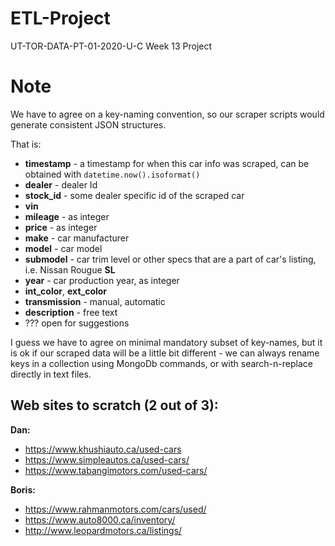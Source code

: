 # ETL-Project
 UT-TOR-DATA-PT-01-2020-U-C Week 13 Project


# Note


We have to agree on a key-naming convention, so our scraper scripts would generate consistent JSON structures.


That is:
* **timestamp** - a timestamp for when this car info was scraped, can be obtained with `datetime.now().isoformat()`
* **dealer** - dealer Id
* **stock_id** - some dealer specific id of the scraped car
* **vin**
* **mileage** - as integer
* **price** - as integer
* **make** - car manufacturer
* **model** - car model
* **submodel** - car trim level or other specs that are a part of car's listing, i.e. Nissan Rougue **SL**
* **year** - car production year, as integer
* **int_color**, **ext_color**
* **transmission** - manual, automatic
* **description** - free text
* ??? open for suggestions

I guess we have to agree on minimal mandatory subset of key-names, but it is ok if our scraped data will be a little bit different - we can always rename keys in a collection using MongoDb commands, or with search-n-replace directly in text files.


## Web sites to scratch (2 out of 3):


**Dan:**
* https://www.khushiauto.ca/used-cars
* https://www.simpleautos.ca/used-cars/
* https://www.tabangimotors.com/used-cars/


**Boris:**
* https://www.rahmanmotors.com/cars/used/
* https://www.auto8000.ca/inventory/
* http://www.leopardmotors.ca/listings/
